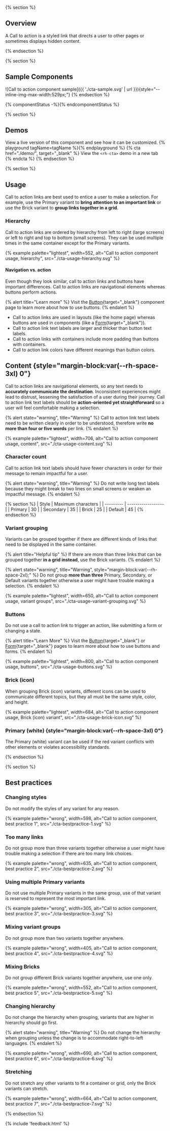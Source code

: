 {% section %}
## Overview

A Call to action is a styled link that directs a user to other pages or 
sometimes displays hidden content.

{% endsection %}

{% section %}
## Sample Components
![Call to action component sample]({{ './cta-sample.svg' | url }}){style="--inline-img-max-width:529px;"}
{% endsection %}

{% componentStatus -%}{% endcomponentStatus %}

{% section %}
  ## Demos
  View a live version of this component and see how it can be customized.
  {% playground tagName=tagName %}{% endplayground %}
  {% cta href="./demo/", target="_blank" %}
    View the `<rh-cta>` demo in a new tab
  {% endcta %}
{% endsection %}

{% section %}
## Usage

Call to action links are best used to entice a user to make a selection. For 
example, use the Primary variant to **bring attention to an important link** or 
use the Brick variant to **group links together in a grid**.

### Hierarchy

Call to action links are ordered by hierarchy from left to right (large screens) 
or left to right and top to bottom (small screens). They can be used multiple 
times in the same container except for the Primary variants.

{% example palette="lightest",
           width=552,
           alt="Call to action component usage, hierarchy",
           src="./cta-usage-hierarchy.svg" %}

#### Navigation vs. action

Even though they look similar, call to action links and buttons have important 
differences. Call to action links are navigational elements whereas buttons 
perform actions.

{% alert title="Learn more" %}
  Visit the [Button](https://ux.redhat.com/components/button/){target="_blank"} 
  component page to learn more about how to use buttons.
{% endalert %}


- Call to action links are used in layouts (like the home page) whereas buttons 
  are used in components (like a 
  [Form](https://ux.redhat.com/components/form/){target="_blank"}).
- Call to action link text labels are larger and thicker than button text 
  labels.
- Call to action links with containers include more padding than buttons with 
  containers.
- Call to action link colors have different meanings than button colors.


## Content {style="margin-block:var(--rh-space-3xl) 0"}

Call to action links are navigational elements, so any text needs to 
**accurately communicate the destination**. Inconsistent experiences might lead 
to distrust, lessening the satisfaction of a user during their journey. Call to 
action link text labels should be **action-oriented yet straightforward** so a 
user will feel comfortable making a selection.

{% alert state="warning", title="Warning" %}
  Call to action link text labels need to be written clearly in order to be 
  understood, therefore write **no more than four or five words** per link.
{% endalert %}

{% example palette="lightest",
           width=706,
           alt="Call to action component usage, content",
           src="./cta-usage-content.svg" %}

### Character count

Call to action link text labels should have fewer characters in order for their 
message to remain impactful for a user.

{% alert state="warning", title="Warning" %}
  Do not write long text labels because they might break to two lines on small 
  screens or weaken an impactful message.
{% endalert %}

{% section %}
| Style     | Maximum characters |
| --------- | ------------------ |
| Primary   | 30                 |
| Secondary | 35                 |
| Brick     | 25                 |
| Default   | 45                 |
{% endsection %}

### Variant grouping

Variants can be grouped together if there are different kinds of links that need 
to be displayed in the same container.

{% alert title="Helpful tip" %}
  If there are more than three links that can be grouped together **in a grid 
  instead**, use the Brick variants.
{% endalert %}

{% alert state="warning",
          title="Warning",
          style="margin-block:var(--rh-space-2xl);" %}
  Do not group **more than three** Primary, Secondary, or Default variants 
  together otherwise a user might have trouble making a selection.
{% endalert %}

{% example palette="lightest",
           width=650,
           alt="Call to action component usage, variant groups",
           src="./cta-usage-variant-grouping.svg" %}

### Buttons

Do not use a call to action link to trigger an action, like submitting a form or changing a state.

{% alert title="Learn More" %}
  Visit the [Button](https://ux.redhat.com/components/button/){target="_blank"}
  or [Form](https://ux.redhat.com/components/form/){target="_blank"} pages to 
  learn more about how to use buttons and forms.
{% endalert %}

{% example palette="lightest",
           width=800,
           alt="Call to action component usage, buttons",
           src="./cta-usage-buttons.svg" %}

### Brick (icon)

When grouping Brick (icon) variants, different icons can be used to communicate 
different topics, but they all must be the same style, color, and height.

{% example palette="lightest",
           width=684,
           alt="Call to action component usage, Brick (icon) variant",
           src="./cta-usage-brick-icon.svg" %}

### Primary (white) {style="margin-block:var(--rh-space-3xl) 0"}

The Primary (white) variant can be used if the red variant conflicts with other 
elements or violates accessibility standards.

{% endsection %}


{% section %}
## Best practices

### Changing styles

Do not modify the styles of any variant for any reason.

{% example palette="wrong",
           width=598,
           alt="Call to action component, best practice 1",
           src="./cta-bestpractice-1.svg" %}

### Too many links

Do not group more than three variants together otherwise a user might have trouble making a selection if there are too many link choices.

{% example palette="wrong",
           width=635,
           alt="Call to action component, best practice 2",
           src="./cta-bestpractice-2.svg" %}

### Using multiple Primary variants

Do not use multiple Primary variants in the same group, use of that variant is reserved to represent the most important link.

{% example palette="wrong",
           width=305,
           alt="Call to action component, best practice 3",
           src="./cta-bestpractice-3.svg" %}

### Mixing variant groups

Do not group more than two variants together anywhere.

{% example palette="wrong",
           width=405,
           alt="Call to action component, best practice 4",
           src="./cta-bestpractice-4.svg" %}

### Mixing Bricks

Do not group different Brick variants together anywhere, use one only.

{% example palette="wrong",
           width=552,
           alt="Call to action component, best practice 5",
           src="./cta-bestpractice-5.svg" %}

### Changing hierarchy

Do not change the hierarchy when grouping, variants that are higher in hierarchy should go first.

{% alert state="warning", title="Warning" %}
  Do not change the hierarchy when grouping unless the change is to accommodate 
  right-to-left languages.
{% endalert %}

{% example palette="wrong",
           width=690,
           alt="Call to action component, best practice 6",
           src="./cta-bestpractice-6.svg" %}

### Stretching

Do not stretch any other variants to fit a container or grid, only the Brick variants can stretch.

{% example palette="wrong",
           width=664,
           alt="Call to action component, best practice 7",
           src="./cta-bestpractice-7.svg" %}

{% endsection %}

{% include 'feedback.html' %}
